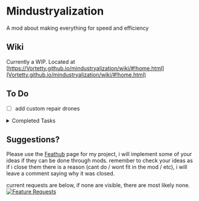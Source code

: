 # Mindustryalization
A mod about making everything for speed and efficiency

## Wiki

Currently a WIP. Located at [https://Vortetty.github.io/mindustryalization/wiki/#!home.html](Vortetty.github.io/mindustryalization/wiki/#!home.html)

## To Do

- [ ] add custom repair drones

<details><summary>Completed Tasks</summary>
  
  - [x] add phase fabric extractor
  - [x] add silicon extractor
  - [x] add light launcher
  
</details>

## Suggestions?
Please use the [Feathub](https://feathub.com/Vortetty/Mindustryalization "Feature Requests") page for my project, i will implement some of your ideas if they can be done through mods. remember to check your ideas as if i close them there is a reason (cant do / wont fit in the mod / etc), i will leave a comment saying why it was closed.

current requests are below, if none are visible, there are most likely none.
[![Feature Requests](https://feathub.com/Vortetty/Mindustryalization?format=svg)](https://feathub.com/Vortetty/Mindustryalization)

